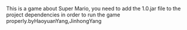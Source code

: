 This is a game about Super Mario, you need to add the 1.0.jar file to the project dependencies in order to run the game properly.byHaoyuanYang,JinhongYang

